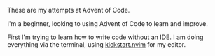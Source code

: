 These are my attempts at Advent of Code.

I'm a beginner, looking to using Advent of Code to learn and improve.

First I'm trying to learn how to write code without an IDE. I am doing everything via the terminal, using [kickstart.nvim](https://github.com/nvim-lua/kickstart.nvim) for my editor.
